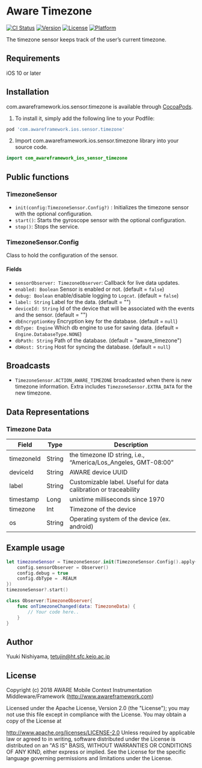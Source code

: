 # Aware Timezone

[![CI Status](https://img.shields.io/travis/awareframework/com.awareframework.ios.sensor.timezone.svg?style=flat)](https://travis-ci.org/awareframework/com.awareframework.ios.sensor.timezone)
[![Version](https://img.shields.io/cocoapods/v/com.awareframework.ios.sensor.timezone.svg?style=flat)](https://cocoapods.org/pods/com.awareframework.ios.sensor.timezone)
[![License](https://img.shields.io/cocoapods/l/com.awareframework.ios.sensor.timezone.svg?style=flat)](https://cocoapods.org/pods/com.awareframework.ios.sensor.timezone)
[![Platform](https://img.shields.io/cocoapods/p/com.awareframework.ios.sensor.timezone.svg?style=flat)](https://cocoapods.org/pods/com.awareframework.ios.sensor.timezone)

The timezone sensor keeps track of the user’s current timezone.

## Requirements
iOS 10 or later

## Installation

com.awareframework.ios.sensor.timezone is available through [CocoaPods](https://cocoapods.org). 

1. To install it, simply add the following line to your Podfile:
```ruby
pod 'com.awareframework.ios.sensor.timezone'
```

2. Import com.awareframework.ios.sensor.timezone library into your source code.
```swift
import com_awareframework_ios_sensor_timezone 
```

## Public functions

### TimezoneSensor

* `init(config:TimezoneSensor.Config?)` : Initializes the timezone sensor with the optional configuration.
* `start()`: Starts the gyroscope sensor with the optional configuration.
* `stop()`: Stops the service.


### TimezoneSensor.Config

Class to hold the configuration of the sensor.

#### Fields

+ `sensorObserver: TimezoneObserver`: Callback for live data updates.
+ `enabled: Boolean` Sensor is enabled or not. (default = `false`)
+ `debug: Boolean` enable/disable logging to `Logcat`. (default = `false`)
+ `label: String` Label for the data. (default = "")
+ `deviceId: String` Id of the device that will be associated with the events and the sensor. (default = "")
+ `dbEncryptionKey` Encryption key for the database. (default = `null`)
+ `dbType: Engine` Which db engine to use for saving data. (default = `Engine.DatabaseType.NONE`)
+ `dbPath: String` Path of the database. (default = "aware_timezone")
+ `dbHost: String` Host for syncing the database. (default = `null`)

## Broadcasts

+ `TimezoneSensor.ACTION_AWARE_TIMEZONE` broadcasted when there is new timezone information. Extra includes `TimezoneSensor.EXTRA_DATA` for the new timezone.

## Data Representations

### Timezone Data

| Field      | Type   | Description                                                                  |
| ---------- | ------ | ---------------------------------------------------------------------------- |
| timezoneId | String | the timezone ID string, i.e., “America/Los_Angeles, GMT-08:00”  |
| deviceId   | String | AWARE device UUID                                                            |
| label      | String | Customizable label. Useful for data calibration or traceability              |
| timestamp  | Long   | unixtime milliseconds since 1970                                             |
| timezone   | Int    | Timezone of the device                                                       |
| os         | String | Operating system of the device (ex. android)                                 |

## Example usage

```swift
let timezoneSensor = TimezoneSensor.init(TimezoneSensor.Config().apply{ config in
    config.sensorObserver = Observer()
    config.debug = true
    config.dbType = .REALM
})
timezoneSensor?.start()
```

```swift
class Observer:TimezoneObserver{
    func onTimezoneChanged(data: TimezoneData) {
        // Your code here..
    }
}
```

## Author

Yuuki Nishiyama, tetujin@ht.sfc.keio.ac.jp

## License

Copyright (c) 2018 AWARE Mobile Context Instrumentation Middleware/Framework (http://www.awareframework.com)

Licensed under the Apache License, Version 2.0 (the "License"); you may not use this file except in compliance with the License. You may obtain a copy of the License at

http://www.apache.org/licenses/LICENSE-2.0 Unless required by applicable law or agreed to in writing, software distributed under the License is distributed on an "AS IS" BASIS, WITHOUT WARRANTIES OR CONDITIONS OF ANY KIND, either express or implied. See the License for the specific language governing permissions and limitations under the License.

